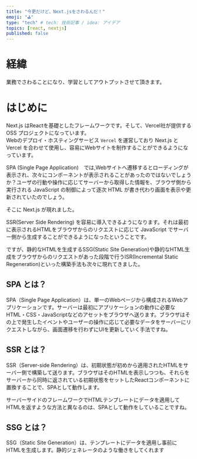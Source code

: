 ```yaml
---
title: "今更だけど、Next.jsをさわるんだ！"
emoji: "⛳"
type: "tech" # tech: 技術記事 / idea: アイデア
topics: [react, nextjs]
published: false
---
```

# 経緯
業務でさわることになり、学習としてアウトプットさせて頂きます。

# はじめに
Next.js はReactを基礎としたフレームワークです。そして、Vercel社が提供するOSS プロジェクトになっています。  
Webのデプロイ・ホスティングサービス `Vercel` を運営しており Next.js と Vercel を合わせて使用し、容易にWebサイトを制作することができるようになっています。    

SPA (Single Page Application)　では,Webサイトへ遷移するとローディングが表示され、次々にコンポーネントが表示されることがあったのではないでしょうか？ユーザの行動や操作に応じてサーバーから取得した情報を、ブラウザ側から実行される JavaScript の制御によって逐次 HTML が書き代わり画面を表示や更新されていたのでしょう。

そこに Next.js が現れました。

SSR(Server Side Rendering) を容易に導入できるようになります。それは最初に表示されるHTMLをブラウザからのリクエストに応じて JavaScript でサーバー側から生成することができるようになったということです。

ですが、静的なHTMLを生成するSSG(Static Site Generation)や静的なHTML生成をブラウザからのリクエストがあった段階で行うISR(Incremental Static Regeneration)といった構築手法も次々に現れてきました。

## SPA とは？
SPA（Single Page Application）は、単一のWebページから構成されるWebアプリケーションです。サーバーは最初にアプリケーションの動作に必要なHTML・CSS・JavaScriptなどのアセットをブラウザへ送ります。ブラウザはその上で発生したイベントやユーザーの操作に応じて必要なデータをサーバーにリクエストしながら、画面遷移を行わずにUIを更新していく手法ですね。

## SSR とは？
SSR（Server-side Rendering）は、初期状態が初めから適用されたHTMLをサーバー側で構築して送ります。ブラウザはそのHTMLを表示しつつも、それらをサーバーから同時に返されている初期状態をセットしたReactコンポーネントに置換することで、SPAとして動作します。

サーバーサイドのフレームワークでHTMLテンプレートにデータを適用してHTMLを返すような方法と異なるのは、SPAとして動作をしていることですね。

## SSG とは？
SSG（Static Site Generation）は、テンプレートにデータを適用し事前にHTMLを生成します。静的ジェネレータのような働きをしてくれます
